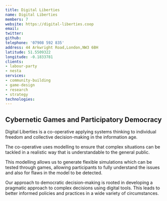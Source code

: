```yaml
---
title: Digital Liberties
name: Digital Liberties
members: 7
website: https://digital-liberties.coop
email: 
twitter: 
github: 
telephone: '07908 592 835'
address: 44 Arkwright Road,London,NW3 6BH
latitude: 51.5509322
longitude: -0.1833781
clients: 
- labour-party
- nesta
services: 
- community-building
- game-design
- research
- strategy
technologies: 
---
```


## Cybernetic Games and Participatory Democracy

Digital Liberties is a co-operative applying systems thinking to individual freedom and collective decision-making in the information age.

The co-operative uses modelling to ensure that complex situations can be tackled in a realistic way that is understandable to the general public.

This modelling allows us to generate flexible simulations which can be tested through games, allowing participants to fully understand the issues and also for flaws in the model to be detected.

Our approach to democratic decision-making is rooted in developing a pragmatic approach to complex decisions using digital tools. This leads to better informed policies and practices in a wide variety of circumstances.
